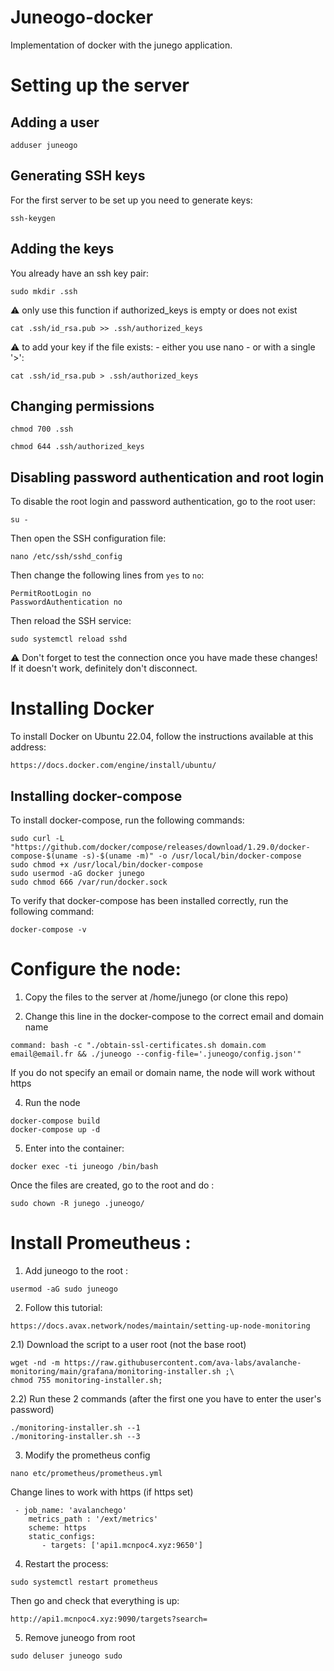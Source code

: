 # Juneogo-docker
Implementation of docker with the junego application.

# Setting up the server

## Adding a user

```
adduser juneogo
```

## Generating SSH keys
For the first server to be set up you need to generate keys: 

```ssh-keygen```

## Adding the keys
You already have an ssh key pair:

```sudo mkdir .ssh```

⚠️ only use this function if authorized_keys is empty or does not exist

```cat .ssh/id_rsa.pub >> .ssh/authorized_keys```

⚠️ to add your key if the file exists: 
	- either you use nano
	- or with a single '>': 
  
```cat .ssh/id_rsa.pub > .ssh/authorized_keys```


## Changing permissions

```
chmod 700 .ssh

chmod 644 .ssh/authorized_keys
```

## Disabling password authentication and root login
To disable the root login and password authentication, go to the root user:

```
su -
```

Then open the SSH configuration file:

```
nano /etc/ssh/sshd_config
```
Then change the following lines from `yes` to `no`:

```
PermitRootLogin no
PasswordAuthentication no
```

Then reload the SSH service:

```
sudo systemctl reload sshd
```
⚠️ Don't forget to test the connection once you have made these changes! If it doesn't work, definitely don't disconnect.

# Installing Docker

To install Docker on Ubuntu 22.04, follow the instructions available at this address:
```
https://docs.docker.com/engine/install/ubuntu/
```
## Installing docker-compose

To install docker-compose, run the following commands:

```
sudo curl -L "https://github.com/docker/compose/releases/download/1.29.0/docker-compose-$(uname -s)-$(uname -m)" -o /usr/local/bin/docker-compose
sudo chmod +x /usr/local/bin/docker-compose
sudo usermod -aG docker junego
sudo chmod 666 /var/run/docker.sock
```
To verify that docker-compose has been installed correctly, run the following command:

```
docker-compose -v
```

# Configure the node:

1) Copy the files to the server at /home/junego (or clone this repo)


2) Change this line in the docker-compose to the correct email and domain name 

```
command: bash -c "./obtain-ssl-certificates.sh domain.com email@email.fr && ./juneogo --config-file='.juneogo/config.json'"
```
If you do not specify an email or domain name, the node will work without https

4) Run the node

```
docker-compose build
docker-compose up -d
```

5) Enter into the container: 

```
docker exec -ti juneogo /bin/bash
```

Once the files are created, go to the root and do : 

```
sudo chown -R junego .juneogo/
```

# Install Promeutheus : 

1) Add juneogo to the root :  
```
usermod -aG sudo juneogo
```
2) Follow this tutorial:
```
https://docs.avax.network/nodes/maintain/setting-up-node-monitoring
```
2.1) Download the script to a user root (not the base root) 
```
wget -nd -m https://raw.githubusercontent.com/ava-labs/avalanche-monitoring/main/grafana/monitoring-installer.sh ;\
chmod 755 monitoring-installer.sh;
```
2.2) Run these 2 commands (after the first one you have to enter the user's password)
```
./monitoring-installer.sh --1
./monitoring-installer.sh --3
```

3) Modify the prometheus config
```
nano etc/prometheus/prometheus.yml 
```
Change lines to work with https (if https set)
```
 - job_name: 'avalanchego'
    metrics_path : '/ext/metrics'
    scheme: https
    static_configs:
       - targets: ['api1.mcnpoc4.xyz:9650']
```
4) Restart the process: 
```
sudo systemctl restart prometheus
```
Then go and check that everything is up: 
```
http://api1.mcnpoc4.xyz:9090/targets?search=
```

5) Remove juneogo from root 
```
sudo deluser juneogo sudo
```
